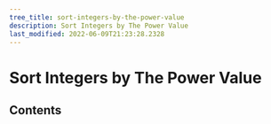 ```yaml
---
tree_title: sort-integers-by-the-power-value
description: Sort Integers by The Power Value
last_modified: 2022-06-09T21:23:28.2328
---
```


# Sort Integers by The Power Value

## Contents
